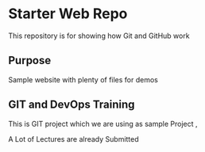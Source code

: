 # Starter Web Repo

This repository is for showing how Git and GitHub work

## Purpose

Sample website with plenty of files for demos


## GIT and DevOps Training


This is GIT project which we are using as sample Project ,

A Lot of Lectures are already Submitted
